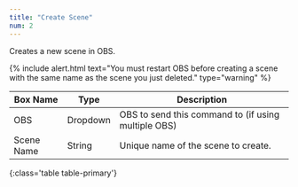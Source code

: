 ```yaml
---
title: "Create Scene"
num: 2
---
```



Creates a new scene in OBS. 

{% include alert.html text="You must restart OBS before creating a scene with the same name as the scene you just deleted." type="warning" %} 

| Box Name | Type | Description | 
|-------|--------|--------
|OBS|Dropdown|OBS to send this command to (if using multiple OBS)|
| Scene Name | String | Unique name of the scene to create. |
{:class='table table-primary'}









